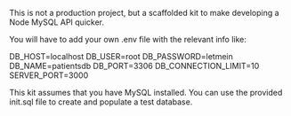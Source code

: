 This is not a production project, but a scaffolded kit to make developing a Node MySQL API quicker.

You will have to add your own .env file with the relevant info like:

DB_HOST=localhost
DB_USER=root
DB_PASSWORD=letmein
DB_NAME=patientsdb
DB_PORT=3306
DB_CONNECTION_LIMIT=10
SERVER_PORT=3000

This kit assumes that you have MySQL installed. You can use the provided init.sql file to create and populate a test database.